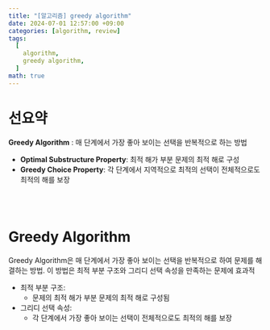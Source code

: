 ```yaml
---
title: "[알고리즘] greedy algorithm"
date: 2024-07-01 12:57:00 +09:00
categories: [algorithm, review]
tags:
  [
    algorithm,
    greedy algorithm,
  ]
math: true
---
```


# **선요약**

**Greedy Algorithm** : 매 단계에서 가장 좋아 보이는 선택을 반복적으로 하는 방법

- **Optimal Substructure Property**: 최적 해가 부분 문제의 최적 해로 구성
- **Greedy Choice Property**: 각 단계에서 지역적으로 최적의 선택이 전체적으로도 최적의 해를 보장

<br/>
<br/>

# **Greedy Algorithm**

Greedy Algorithm은 매 단계에서 가장 좋아 보이는 선택을 반복적으로 하여 문제를 해결하는 방법. 이 방법은 최적 부분 구조와 그리디 선택 속성을 만족하는 문제에 효과적

- 최적 부분 구조:
  - 문제의 최적 해가 부분 문제의 최적 해로 구성됨
- 그리디 선택 속성:
  - 각 단계에서 가장 좋아 보이는 선택이 전체적으로도 최적의 해를 보장
